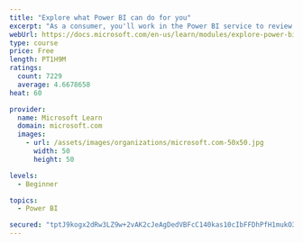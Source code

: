 ```yaml
---
title: "Explore what Power BI can do for you"
excerpt: "As a consumer, you'll work in the Power BI service to review and interact with content that has been shared with you. This module provides the foundational information that you need to work effectively in the Power BI service."
webUrl: https://docs.microsoft.com/en-us/learn/modules/explore-power-bi-service/
type: course
price: Free
length: PT1H9M
ratings:
  count: 7229
  average: 4.6678658
heat: 60

provider:
  name: Microsoft Learn
  domain: microsoft.com
  images:
    - url: /assets/images/organizations/microsoft.com-50x50.jpg
      width: 50
      height: 50

levels:
  - Beginner

topics:
  - Power BI

secured: "tptJ9kogx2dRw3LZ9w+2vAK2cJeAgDedVBFcC140kas10cIbFFDhPfH1mukO38yPTX5eEDOYSnZc2PJhFlkWf8f9owqO93eH/su1BQGauvJWuaiUhJKUac80sTcPxG1e9v4ORStdbL/ITsh4CR264uPspX6//kEiJ9sNoSaKG6gkDKxtwd/fhPm1YTeLisULifBRHJZ4Q4cuvg6WKQrvgm08n9AE8FYfIMu7tmmg8sq5BBLG0KDU1agM22tg4u3ZwFtB2Mq4SbLO3QkRIAqeW3Ax4QDON0rQyg3K4oadZs/5VGFaVzKJAIp2J9XbhYw0tX9xZibZMl2DyFL49Pgj5aSdHjq7/IsDlRF8rU51ZHrBupK5I1rK+RGLvyva4yn0EoTGoe1qPN27ZjYTzHmt0ncQ/wYCVgZjNuxCZVk6xoY=;iKnDsh3lYop93BtG6EI0rA=="
---
```



